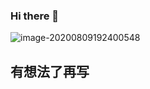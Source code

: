 ### Hi there 👋

<!--
**LiuPiPiPi/LiuPiPiPi** is a ✨ _special_ ✨ repository because its `README.md` (this file) appears on your GitHub profile.

Here are some ideas to get you started:

- 🔭 I’m currently working on ...
- 🌱 I’m currently learning ...
- 👯 I’m looking to collaborate on ...
- 🤔 I’m looking for help with ...
- 💬 Ask me about ...
- 📫 How to reach me: ...
- 😄 Pronouns: ...
- ⚡ Fun fact: ...
-->

![image-20200809192400548](https://raw.githubusercontent.com/LiuPiPiPi/picBed/master/img/20200821173008.jpg)

## 有想法了再写
